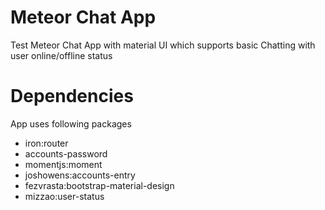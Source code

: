 # Meteor Chat App
Test Meteor Chat App with material UI which supports basic Chatting with user online/offline status

# Dependencies
App uses following packages

* iron:router
*  accounts-password
* momentjs:moment
* joshowens:accounts-entry
* fezvrasta:bootstrap-material-design
* mizzao:user-status
